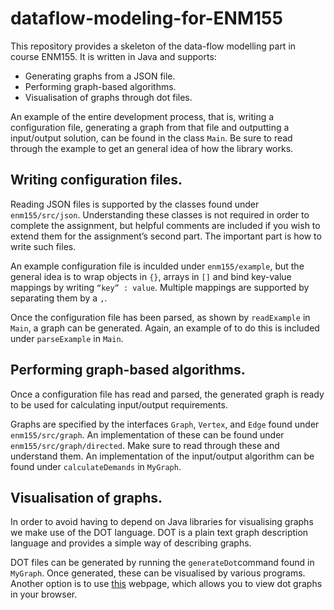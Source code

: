 # dataflow-modeling-for-ENM155

This repository provides a skeleton of the data-flow modelling part in course ENM155. It is written in Java and supports:

  * Generating graphs from a JSON file.
  * Performing graph-based algorithms.
  * Visualisation of graphs through dot files.

An example of the entire development process, that is, writing a configuration file, generating a graph from that file and outputting a input/output solution, can be found in the class `Main`. Be sure to read through the example to get an general idea of how the library works.

## Writing configuration files.

Reading JSON files is supported by the classes found under `enm155/src/json`. Understanding these classes is not required in order to complete the assignment, but helpful comments are included if you wish to extend them for the assignment’s second part. The important part is how to write such files.

An example configuration file is inculded under `enm155/example`, but the general idea is to wrap objects in `{}`, arrays in `[]` and bind key-value mappings by writing `“key” : value`. Multiple mappings are supported by separating them by a `,`.

Once the configuration file has been parsed, as shown by `readExample` in `Main`, a graph can be generated. Again, an example of to do this is included under `parseExample` in `Main`.

## Performing graph-based algorithms.

Once a configuration file has read and parsed, the generated graph is ready to be used for calculating input/output requirements.

Graphs are specified by the interfaces `Graph`, `Vertex`, and `Edge` found under `enm155/src/graph`. An implementation of these can be found under `enm155/src/graph/directed`. Make sure to read through these and understand them. An implementation of the input/output algorithm can be found under `calculateDemands` in `MyGraph`.

## Visualisation of graphs.

In order to avoid having to depend on Java libraries for visualising graphs we make use of the DOT language. DOT is a plain text graph description language and provides a simple way of describing graphs.

DOT files can be generated by running the `generateDot`command found in `MyGraph`. Once generated, these can be visualised by various programs. Another option is to use [this](http://webgraphviz.com/) webpage, which allows you to view dot graphs in your browser.
